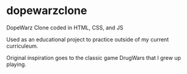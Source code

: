 # dopewarzclone


DopeWarz Clone coded in HTML, CSS, and JS

Used as an educational project to practice outside of my current curriculeum.

Original inspiration goes to the classic game DrugWars that I grew up playing.
